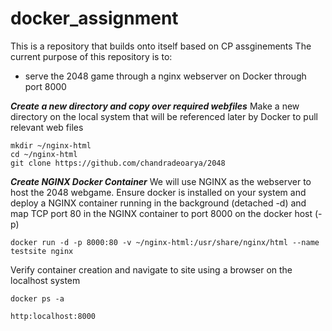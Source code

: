 # docker_assignment
This is a repository that builds onto itself based on CP assginements
The current purpose of this repository is to:
- serve the 2048 game through a nginx webserver on Docker through port 8000

***Create a new directory and copy over required webfiles***
Make a new directory on the local system that will be referenced later by Docker to pull relevant web files 
```
mkdir ~/nginx-html
cd ~/nginx-html
git clone https://github.com/chandradeoarya/2048
```

***Create NGINX Docker Container***
We will use NGINX as the webserver to host the 2048 webgame. Ensure docker is installed on your system and deploy a NGINX container running in the background (detached -d) and map TCP port 80 in the NGINX container to port 8000 on the docker host (-p)
```
docker run -d -p 8000:80 -v ~/nginx-html:/usr/share/nginx/html --name testsite nginx
```
Verify container creation and navigate to site using a browser on the localhost system
```
docker ps -a
```
```
http:localhost:8000
```

